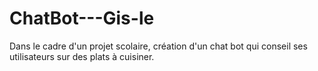 # ChatBot---Gis-le
Dans le cadre d'un projet scolaire, création d'un chat bot qui conseil ses utilisateurs sur des plats à cuisiner.
